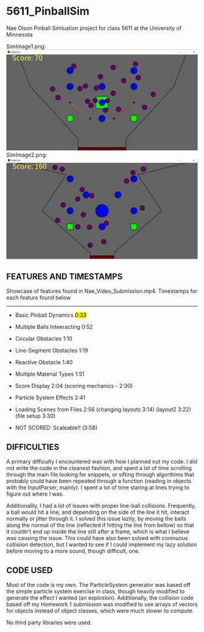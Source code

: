 # 5611_PinballSim
Nae Olson Pinball Simluation project for class 5611 at the University of Minnesota

SimImage1.png: ![Alt](/SimImage1.png "Image")
SimImage2.png: ![Alt](/SimImage2.png "Image")

## FEATURES AND TIMESTAMPS
Showcase of features found in Nae_Video_Submission.mp4. Timestamps for each feature found below

---

* Basic Pinball Dynamics <mark>0:33</mark>
* Multiple Balls Inteeracting 0:52
* Circular Obstacles 1:10
* Line-Segment Obstacles 1:19
* Reactive Obstacle 1:40
* Multiple Material Types 1:51
* Score Display 2:04 (scoring mechanics - 2:30)
* Particle System Effects 2:41
* Loading Scenes from Files 2:56 (changing layouts 3:14) (layout2 3:22) (file setup 3:30)

* NOT SCORED: Scaleable!! (3:58)

## DIFFICULTIES
A primary difficulty I encountered was with how I planned out my code. I did not write the code in the cleanest fashion, and spent a lot of time scrolling through the main file looking for snippets, or sifting through algorthims that probably could have been repeated through a function (reading in objects with the InputParser, mainly). I spent a lot of time staring at lines trying to figure out where I was.

Additionallly, I had a lot of issues with proper line-ball collisions. Frequently, a ball would hit a line, and depending on the side of the line it hit, interact normally or jitter through it. I solved this issue lazily, by moving the balls along the normal of the line (reflected if hitting the line from bellow) so that it couldn't end up inside the line still after a frame, which is what I believe was causing the issue. This could have also been solved with coninuous collisiion detection, but I wanted to see if I could implement my lazy solution before moving to a more sound, though difficult, one.

## CODE USED
Most of the code is my own. The ParticleSystem generator was based off the simple particle system exercise in class, though heavily modified to generate the effect I wanted (an explosion). Additionally, the collision code based off my Homework 1 submission was modified to use arrays of vectors for objects instead of object classes, which were much slower to compute.

No third party libraries were used.
